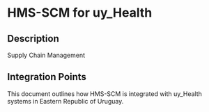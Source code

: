 # HMS-SCM for uy_Health

## Description

Supply Chain Management

## Integration Points

This document outlines how HMS-SCM is integrated with uy_Health systems in Eastern Republic of Uruguay.
